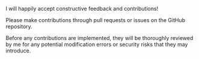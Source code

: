 I will happily accept constructive feedback and contributions!

Please make contributions through pull requests or issues on the GitHub repository.

Before any contributions are implemented, they will be thoroughly reviewed by me for any potential modification errors or security risks that they may introduce.
